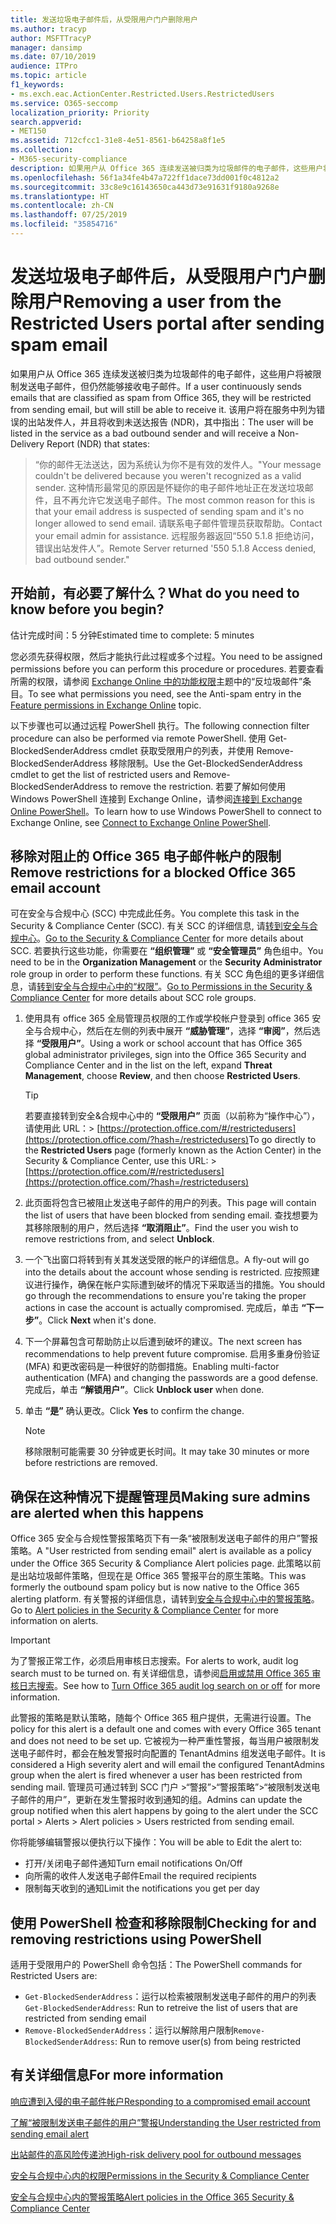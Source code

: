 ```yaml
---
title: 发送垃圾电子邮件后，从受限用户门户删除用户
ms.author: tracyp
author: MSFTTracyP
manager: dansimp
ms.date: 07/10/2019
audience: ITPro
ms.topic: article
f1_keywords:
- ms.exch.eac.ActionCenter.Restricted.Users.RestrictedUsers
ms.service: O365-seccomp
localization_priority: Priority
search.appverid:
- MET150
ms.assetid: 712cfcc1-31e8-4e51-8561-b64258a8f1e5
ms.collection:
- M365-security-compliance
description: 如果用户从 Office 365 连续发送被归类为垃圾邮件的电子邮件，这些用户将被限制发送任何其他电子邮件。
ms.openlocfilehash: 56f1a34fe4b47a722ff1dace73dd001f0c4812a2
ms.sourcegitcommit: 33c8e9c16143650ca443d73e91631f9180a9268e
ms.translationtype: HT
ms.contentlocale: zh-CN
ms.lasthandoff: 07/25/2019
ms.locfileid: "35854716"
---
```

# <a name="removing-a-user-from-the-restricted-users-portal-after-sending-spam-email"></a><span data-ttu-id="cf3f0-103">发送垃圾电子邮件后，从受限用户门户删除用户</span><span class="sxs-lookup"><span data-stu-id="cf3f0-103">Removing a user from the Restricted Users portal after sending spam email</span></span>

<span data-ttu-id="cf3f0-104">如果用户从 Office 365 连续发送被归类为垃圾邮件的电子邮件，这些用户将被限制发送电子邮件，但仍然能够接收电子邮件。</span><span class="sxs-lookup"><span data-stu-id="cf3f0-104">If a user continuously sends emails that are classified as spam from Office 365, they will be restricted from sending email, but will still be able to receive it.</span></span> <span data-ttu-id="cf3f0-105">该用户将在服务中列为错误的出站发件人，并且将收到未送达报告 (NDR)，其中指出：</span><span class="sxs-lookup"><span data-stu-id="cf3f0-105">The user will be listed in the service as a bad outbound sender and will receive a Non-Delivery Report (NDR) that states:</span></span>

> <span data-ttu-id="cf3f0-106">“你的邮件无法送达，因为系统认为你不是有效的发件人。</span><span class="sxs-lookup"><span data-stu-id="cf3f0-106">"Your message couldn't be delivered because you weren't recognized as a valid sender.</span></span> <span data-ttu-id="cf3f0-107">这种情形最常见的原因是怀疑你的电子邮件地址正在发送垃圾邮件，且不再允许它发送电子邮件。</span><span class="sxs-lookup"><span data-stu-id="cf3f0-107">The most common reason for this is that your email address is suspected of sending spam and it's no longer allowed to send email.</span></span>  <span data-ttu-id="cf3f0-108">请联系电子邮件管理员获取帮助。</span><span class="sxs-lookup"><span data-stu-id="cf3f0-108">Contact  your email admin for assistance.</span></span> <span data-ttu-id="cf3f0-109">远程服务器返回“550 5.1.8 拒绝访问，错误出站发件人”。</span><span class="sxs-lookup"><span data-stu-id="cf3f0-109">Remote Server returned '550 5.1.8 Access denied, bad outbound sender."</span></span>

## <a name="what-do-you-need-to-know-before-you-begin"></a><span data-ttu-id="cf3f0-110">开始前，有必要了解什么？</span><span class="sxs-lookup"><span data-stu-id="cf3f0-110">What do you need to know before you begin?</span></span>
<span data-ttu-id="cf3f0-111"><a name="sectionSection0"> </a></span><span class="sxs-lookup"><span data-stu-id="cf3f0-111"></span></span>

<span data-ttu-id="cf3f0-112">估计完成时间：5 分钟</span><span class="sxs-lookup"><span data-stu-id="cf3f0-112">Estimated time to complete: 5 minutes</span></span>
  
<span data-ttu-id="cf3f0-113">您必须先获得权限，然后才能执行此过程或多个过程。</span><span class="sxs-lookup"><span data-stu-id="cf3f0-113">You need to be assigned permissions before you can perform this procedure or procedures.</span></span> <span data-ttu-id="cf3f0-114">若要查看所需的权限，请参阅 [Exchange Online 中的功能权限](http://technet.microsoft.com/library/15073ce1-0917-403b-8839-02a2ebc96e16.aspx)主题中的“反垃圾邮件”条目。</span><span class="sxs-lookup"><span data-stu-id="cf3f0-114">To see what permissions you need, see the Anti-spam entry in the [Feature permissions in Exchange Online](http://technet.microsoft.com/library/15073ce1-0917-403b-8839-02a2ebc96e16.aspx) topic.</span></span>

<span data-ttu-id="cf3f0-115">以下步骤也可以通过远程 PowerShell 执行。</span><span class="sxs-lookup"><span data-stu-id="cf3f0-115">The following connection filter procedure can also be performed via remote PowerShell.</span></span> <span data-ttu-id="cf3f0-116">使用 Get-BlockedSenderAddress cmdlet 获取受限用户的列表，并使用 Remove-BlockedSenderAddress  移除限制。</span><span class="sxs-lookup"><span data-stu-id="cf3f0-116">Use the Get-BlockedSenderAddress cmdlet to get the list of restricted users and Remove-BlockedSenderAddress to remove the restriction.</span></span> <span data-ttu-id="cf3f0-117">若要了解如何使用 Windows PowerShell 连接到 Exchange Online，请参阅[连接到 Exchange Online PowerShell](https://go.microsoft.com/fwlink/p/?linkid=396554)。</span><span class="sxs-lookup"><span data-stu-id="cf3f0-117">To learn how to use Windows PowerShell to connect to Exchange Online, see [Connect to Exchange Online PowerShell](https://go.microsoft.com/fwlink/p/?linkid=396554).</span></span>

## <a name="remove-restrictions-for-a-blocked-office-365-email-account"></a><span data-ttu-id="cf3f0-118">移除对阻止的 Office 365 电子邮件帐户的限制</span><span class="sxs-lookup"><span data-stu-id="cf3f0-118">Remove restrictions for a blocked Office 365 email account</span></span>

<span data-ttu-id="cf3f0-119">可在安全与合规中心 (SCC) 中完成此任务。</span><span class="sxs-lookup"><span data-stu-id="cf3f0-119">You complete this task in the Security & Compliance Center (SCC).</span></span> <span data-ttu-id="cf3f0-120">有关 SCC 的详细信息, 请[转到安全与合规中心](go-to-the-securitycompliance-center.md)。</span><span class="sxs-lookup"><span data-stu-id="cf3f0-120">[Go to the Security & Compliance Center](go-to-the-securitycompliance-center.md) for more details about SCC.</span></span> <span data-ttu-id="cf3f0-121">若要执行这些功能，你需要在 **“组织管理”** 或 **“安全管理员”** 角色组中。</span><span class="sxs-lookup"><span data-stu-id="cf3f0-121">You need to be in the **Organization Management** or the **Security Administrator** role group in order to perform these functions.</span></span> <span data-ttu-id="cf3f0-122">有关 SCC 角色组的更多详细信息，请[转到安全与合规中心中的“权限”](permissions-in-the-security-and-compliance-center.md)。</span><span class="sxs-lookup"><span data-stu-id="cf3f0-122">[Go to Permissions in the Security & Compliance Center](permissions-in-the-security-and-compliance-center.md) for more details about SCC role groups.</span></span>

1. <span data-ttu-id="cf3f0-123">使用具有 office 365 全局管理员权限的工作或学校帐户登录到 office 365 安全与合规中心，然后在左侧的列表中展开 **“威胁管理”**，选择 **“审阅”**，然后选择 **“受限用户”**。</span><span class="sxs-lookup"><span data-stu-id="cf3f0-123">Using a work or school account that has Office 365 global administrator privileges, sign into the Office 365 Security and Compliance Center and in the list on the left, expand **Threat Management**, choose **Review**, and then choose **Restricted Users**.</span></span>
    
    > [!TIP]
    > <span data-ttu-id="cf3f0-124">若要直接转到安全&amp;合规中心中的 **“受限用户”** 页面（以前称为“操作中心”），请使用此 URL：> [https://protection.office.com/#/restrictedusers](https://protection.office.com/?hash=/restrictedusers)</span><span class="sxs-lookup"><span data-stu-id="cf3f0-124">To go directly to the **Restricted Users** page (formerly known as the Action Center) in the Security &amp; Compliance Center, use this URL: > [https://protection.office.com/#/restrictedusers](https://protection.office.com/?hash=/restrictedusers)</span></span>

2. <span data-ttu-id="cf3f0-125">此页面将包含已被阻止发送电子邮件的用户的列表。</span><span class="sxs-lookup"><span data-stu-id="cf3f0-125">This page will contain the list of users that have been blocked from sending email.</span></span>  <span data-ttu-id="cf3f0-126">查找想要为其移除限制的用户，然后选择 **“取消阻止”**。</span><span class="sxs-lookup"><span data-stu-id="cf3f0-126">Find the user you wish to remove restrictions from, and select **Unblock**.</span></span>

3. <span data-ttu-id="cf3f0-127">一个飞出窗口将转到有关其发送受限的帐户的详细信息。</span><span class="sxs-lookup"><span data-stu-id="cf3f0-127">A fly-out will go into the details about the account whose sending is restricted.</span></span> <span data-ttu-id="cf3f0-128">应按照建议进行操作，确保在帐户实际遭到破坏的情况下采取适当的措施。</span><span class="sxs-lookup"><span data-stu-id="cf3f0-128">You should go through the recommendations to ensure you're taking the proper actions in case the account is actually compromised.</span></span> <span data-ttu-id="cf3f0-129">完成后，单击 **“下一步”**。</span><span class="sxs-lookup"><span data-stu-id="cf3f0-129">Click **Next** when it's done.</span></span>

4. <span data-ttu-id="cf3f0-130">下一个屏幕包含可帮助防止以后遭到破坏的建议。</span><span class="sxs-lookup"><span data-stu-id="cf3f0-130">The next screen has recommendations to help prevent future compromise.</span></span> <span data-ttu-id="cf3f0-131">启用多重身份验证 (MFA) 和更改密码是一种很好的防御措施。</span><span class="sxs-lookup"><span data-stu-id="cf3f0-131">Enabling multi-factor authentication (MFA) and changing the passwords are a good defense.</span></span> <span data-ttu-id="cf3f0-132">完成后，单击 **“解锁用户”**。</span><span class="sxs-lookup"><span data-stu-id="cf3f0-132">Click **Unblock user** when done.</span></span>

5. <span data-ttu-id="cf3f0-133">单击 **“是”** 确认更改。</span><span class="sxs-lookup"><span data-stu-id="cf3f0-133">Click **Yes**  to confirm the change.</span></span>

    > [!NOTE]
    > <span data-ttu-id="cf3f0-134">移除限制可能需要 30 分钟或更长时间。</span><span class="sxs-lookup"><span data-stu-id="cf3f0-134">It may take 30 minutes or more before restrictions are removed.</span></span> 

## <a name="making-sure-admins-are-alerted-when-this-happens"></a><span data-ttu-id="cf3f0-135">确保在这种情况下提醒管理员</span><span class="sxs-lookup"><span data-stu-id="cf3f0-135">Making sure admins are alerted when this happens</span></span>

<span data-ttu-id="cf3f0-136">Office 365 安全与合规性警报策略页下有一条“被限制发送电子邮件的用户”警报策略。</span><span class="sxs-lookup"><span data-stu-id="cf3f0-136">A "User restricted from sending email" alert is available as a policy under the Office 365 Security & Compliance Alert policies page.</span></span> <span data-ttu-id="cf3f0-137">此策略以前是出站垃圾邮件策略，但现在是 Office 365 警报平台的原生策略。</span><span class="sxs-lookup"><span data-stu-id="cf3f0-137">This was formerly the outbound spam policy but is now native to the Office 365 alerting platform.</span></span> <span data-ttu-id="cf3f0-138">有关警报的详细信息，请转到[安全与合规中心中的警报策略](alert-policies.md)。</span><span class="sxs-lookup"><span data-stu-id="cf3f0-138">Go to [Alert policies in the Security & Compliance Center](alert-policies.md) for more information on alerts.</span></span>

> [!IMPORTANT]
> <span data-ttu-id="cf3f0-139">为了警报正常工作，必须启用审核日志搜索。</span><span class="sxs-lookup"><span data-stu-id="cf3f0-139">For alerts to work, audit log search must to be turned on.</span></span> <span data-ttu-id="cf3f0-140">有关详细信息，请参阅[启用或禁用 Office 365 审核日志搜索](turn-audit-log-search-on-or-off.md)。</span><span class="sxs-lookup"><span data-stu-id="cf3f0-140">See how to [Turn Office 365 audit log search on or off](turn-audit-log-search-on-or-off.md) for more information.</span></span>

<span data-ttu-id="cf3f0-141">此警报的策略是默认策略，随每个 Office 365 租户提供，无需进行设置。</span><span class="sxs-lookup"><span data-stu-id="cf3f0-141">The policy for this alert is a default one and comes with every Office 365 tenant and does not need to be set up.</span></span> <span data-ttu-id="cf3f0-142">它被视为一种严重性警报，每当用户被限制发送电子邮件时，都会在触发警报时向配置的 TenantAdmins 组发送电子邮件。</span><span class="sxs-lookup"><span data-stu-id="cf3f0-142">It is considered a High severity alert and will email the configured TenantAdmins group when the alert is fired whenever a user has been restricted from sending mail.</span></span> <span data-ttu-id="cf3f0-143">管理员可通过转到 SCC 门户 >“警报”>“警报策略”>“被限制发送电子邮件的用户”，更新在发生警报时收到通知的组。</span><span class="sxs-lookup"><span data-stu-id="cf3f0-143">Admins can update the group notified when this alert happens by going to the alert under the SCC portal > Alerts > Alert policies > Users restricted from sending email.</span></span>

<span data-ttu-id="cf3f0-144">你将能够编辑警报以便执行以下操作：</span><span class="sxs-lookup"><span data-stu-id="cf3f0-144">You will be able to Edit the alert to:</span></span>
- <span data-ttu-id="cf3f0-145">打开/关闭电子邮件通知</span><span class="sxs-lookup"><span data-stu-id="cf3f0-145">Turn email notifications On/Off</span></span>
- <span data-ttu-id="cf3f0-146">向所需的收件人发送电子邮件</span><span class="sxs-lookup"><span data-stu-id="cf3f0-146">Email the required recipients</span></span>
- <span data-ttu-id="cf3f0-147">限制每天收到的通知</span><span class="sxs-lookup"><span data-stu-id="cf3f0-147">Limit the notifications you get per day</span></span>

## <a name="checking-for-and-removing-restrictions-using-powershell"></a><span data-ttu-id="cf3f0-148">使用 PowerShell 检查和移除限制</span><span class="sxs-lookup"><span data-stu-id="cf3f0-148">Checking for and removing restrictions using PowerShell</span></span>
<span data-ttu-id="cf3f0-149">适用于受限用户的 PowerShell 命令包括：</span><span class="sxs-lookup"><span data-stu-id="cf3f0-149">The PowerShell commands for Restricted Users are:</span></span>
- <span data-ttu-id="cf3f0-150">`Get-BlockedSenderAddress`：运行以检索被限制发送电子邮件的用户的列表</span><span class="sxs-lookup"><span data-stu-id="cf3f0-150">`Get-BlockedSenderAddress`: Run to retreive the list of users that are restricted from sending email</span></span>
- <span data-ttu-id="cf3f0-151">`Remove-BlockedSenderAddress`：运行以解除用户限制</span><span class="sxs-lookup"><span data-stu-id="cf3f0-151">`Remove-BlockedSenderAddress`: Run to remove user(s) from being restricted</span></span>

## <a name="for-more-information"></a><span data-ttu-id="cf3f0-152">有关详细信息</span><span class="sxs-lookup"><span data-stu-id="cf3f0-152">For more information</span></span>

[<span data-ttu-id="cf3f0-153">响应遭到入侵的电子邮件帐户</span><span class="sxs-lookup"><span data-stu-id="cf3f0-153">Responding to a compromised email account</span></span>](responding-to-a-compromised-email-account.md)

[<span data-ttu-id="cf3f0-154">了解“被限制发送电子邮件的用户”警报</span><span class="sxs-lookup"><span data-stu-id="cf3f0-154">Understanding the User restricted from sending email alert</span></span>](https://docs.microsoft.com/zh-CN/office365/securitycompliance/alert-policies)

[<span data-ttu-id="cf3f0-155">出站邮件的高风险传递池</span><span class="sxs-lookup"><span data-stu-id="cf3f0-155">High-risk delivery pool for outbound messages</span></span>](high-risk-delivery-pool-for-outbound-messages.md)

[<span data-ttu-id="cf3f0-156">安全与合规中心内的权限</span><span class="sxs-lookup"><span data-stu-id="cf3f0-156">Permissions in the Security & Compliance Center</span></span>](permissions-in-the-security-and-compliance-center.md)

[<span data-ttu-id="cf3f0-157">安全与合规中心内的警报策略</span><span class="sxs-lookup"><span data-stu-id="cf3f0-157">Alert policies in the Office 365 Security & Compliance Center</span></span>](https://docs.microsoft.com/zh-CN/office365/securitycompliance/alert-policies)
